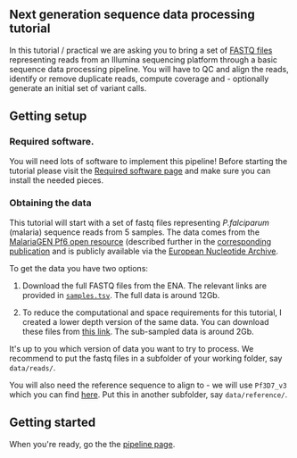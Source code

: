 ## Next generation sequence data processing tutorial

In this tutorial / practical we are asking you to bring a set of [FASTQ
files](https://en.wikipedia.org/wiki/FASTQ_format) representing reads from an Illumina sequencing
platform through a basic sequence data processing pipeline. You will have to QC and align the
reads, identify or remove duplicate reads, compute coverage and - optionally generate an initial set of variant calls.

## Getting setup

### Required software.

You will need lots of software to implement this pipeline!  Before starting the tutorial please visit the [Required software page](Required_software.md) and make sure you can install the needed pieces.

### Obtaining the data

This tutorial will start with a set of fastq files representing *P.falciparum* (malaria) sequence reads from 5 samples.  The data comes from the [MalariaGEN Pf6 open resource](https://www.malariagen.net/resource/26) (described further in the [corresponding publication](https://wellcomeopenresearch.org/articles/6-42) and is publicly available via the [European Nucleotide Archive](https://www.ebi.ac.uk/ena/browser/home).

To get the data you have two options:

1. Download the full FASTQ files from the ENA.  The relevant links are provided in [`samples.tsv`](samples.tsv).  The full data is around 12Gb.

2. To reduce the computational and space requirements for this tutorial, I created a lower depth version of the same data.  You can download these files from [this link](https://www.well.ox.ac.uk/~gav/projects/gms/statistics-course/Next_Generation_Sequencing/practicals/ngs_processing_pipeline/data/reads/subsampled/).  The sub-sampled data is around 2Gb.

It's up to you which version of data you want to try to process.  We recommend to put the fastq files in a subfolder of your working folder, say `data/reads/`.

You will also need the reference sequence to align to - we will use `Pf3D7_v3` which you can find [here](https://www.well.ox.ac.uk/~gav/projects/gms/statistics-course/Next_Generation_Sequencing/practicals/ngs_processing_pipeline/data/reference/).  Put this in another subfolder, say `data/reference/`.

## Getting started

When you're ready, go the the [pipeline page](pipeline.md).
